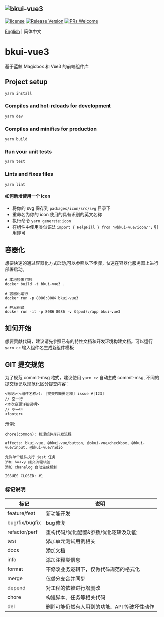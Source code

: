 ![bkui-vue3](docs/logo.png)
---

[![license](https://img.shields.io/badge/license-MIT-brightgreen.svg?style=flat)](https://github.com/TencentBlueKing/bkui-vue3/blob/master/LICENSE.txt) [![Release Version](https://img.shields.io/npm/v/bkui-vue.svg)](https://www.npmjs.com/package/bkui-vue) <!--[![month dowloads](http://img.shields.io/npm/dm/bkui-vue.svg)](https://npmcharts.com/compare/bkui-vue?minimal=true)--> [![PRs Welcome](https://img.shields.io/badge/PRs-welcome-brightgreen.svg)](https://github.com/TencentBlueKing/bkui-vue3/pulls)

[English](README_EN.md) | 简体中文

# bkui-vue3

基于蓝鲸 Magicbox 和 Vue3 的前端组件库

## Project setup

```
yarn install
```

### Compiles and hot-reloads for development

```
yarn dev
```

### Compiles and minifies for production

```
yarn build
```

### Run your unit tests

```
yarn test
```

### Lints and fixes files

```
yarn lint
```

#### 如何新增使用一个 icon

* 将你的 svg 保存到 `packages/icon/src/svg` 目录下
* 重命名为你的 icon 使用的具有识别的英文名称
* 执行命令 `yarn generate:icon`
* 在组件中使用类似语法 `import { HelpFill } from '@bkui-vue/icon/';` 引用即可

## 容器化

想要快速的通过容器化方式启动,可以参照以下步骤，快速在容器化服务器上进行部署启动。

```
# 本地镜像打制
docker build -t bkui-vue3 .

# 容器化运行
docker run -p 8086:8086 bkui-vue3

# 开发调试
docker run -it -p 8086:8086 -v $(pwd):/app bkui-vue3
```

## 如何开始

想要贡献代码，建议请先参照已有的特性文档和开发环境构建文档。可以运行 `yarn cc` 输入组件名生成新组件模板

## GIT 提交规范

为了规范 commit-msg 格式，建议使用 `yarn cz` 自动生成 commit-msg, 不同的提交标记以规范化区分提交内容：

```
<标记>(<组件名称>): [提交的概要注释] issue #[123]
// 空一行
<本次变更详细说明>
// 空一行
<footer>
```

示例:

```shell
chore(common): 梳理组件库开发流程

affects: bkui-vue, @bkui-vue/button, @bkui-vue/checkbox, @bkui-vue/input, @bkui-vue/radio

允许单个组件执行 jest 任务
添加 husky 提交流程较验
添加 chanelog 自动生成机制

ISSUES CLOSED: #1
```

### 标记说明

| 标记           | 说明                                        |
| -------------- | ------------------------------------------- |
| feature/feat   | 新功能开发                                  |
| bug/fix/bugfix | bug 修复                                     |
| refactor/perf  | 重构代码/优化配置&参数/优化逻辑及功能       |
| test           | 添加单元测试用例相关                        |
| docs           | 添加文档                                    |
| info           | 添加注释类信息                              |
| format         | 不修改业务逻辑下，仅做代码规范的格式化      |
| merge          | 仅做分支合并同步                            |
| depend         | 对工程的依赖进行增删改                      |
| chore          | 构建脚本、任务等相关代码                    |
| del            | 删除可能仍然有人用到的功能、API 等破坏性动作 |

